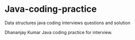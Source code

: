 # Java-coding-practice
Data structures java coding interviews questions and solution

Dhananjay Kumar 
Java coding practice for interview.
